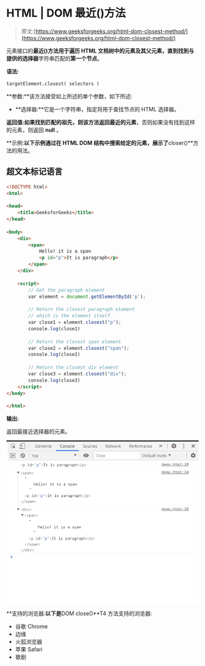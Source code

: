# HTML | DOM 最近()方法

> 原文:[https://www.geeksforgeeks.org/html-dom-closest-method/](https://www.geeksforgeeks.org/html-dom-closest-method/)

元素接口的**最近()**方法用于遍历 **HTML 文档树**中的元素及其父元素，直到找到与提供的**选择器**字符串匹配的**第一个节点**。

**语法:**

```html
targetElement.closest( selectors )

```

**参数:**该方法接受如上所述的单个参数，如下所述:

*   **选择器:**它是一个字符串，指定将用于查找节点的 HTML 选择器。

**返回值:**如果找到匹配的祖先，则该方法返回**最近的元素**，否则如果没有找到这样的元素，则返回 **null** 。

**示例:**以下示例通过在 HTML DOM 结构中搜索给定的元素，展示了**closer()**方法的用法。

## 超文本标记语言

```html
<!DOCTYPE html>
<html>

<head>
    <title>GeeksforGeeks</title>
</head>

<body>
    <div>
        <span>
            Hello! it is a span
            <p id="p">It is paragraph</p>
        </span>
    </div>

    <script>
        // Get the paragraph element
        var element = document.getElementById('p');

        // Return the closest paragraph element
        // which is the element itself
        var close1 = element.closest("p");
        console.log(close1)

        // Return the closest span element 
        var close2 = element.closest("span");
        console.log(close2)

        // Return the closest div element
        var close3 = element.closest("div");
        console.log(close3)  
    </script>
</body>

</html>
```

**输出:**

返回最接近选择器的元素。

![dom-closest-output](img/8f712e9d4be5b8d4097b67e9b4e69ce5.png)

**支持的浏览器:**以下是**DOM close()**T4 方法支持的浏览器:

*   谷歌 Chrome
*   边缘
*   火狐浏览器
*   苹果 Safari
*   歌剧